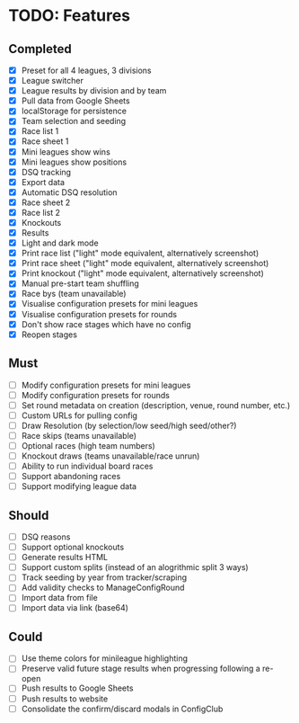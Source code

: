 # TODO: Features

## Completed

- [x] Preset for all 4 leagues, 3 divisions
- [x] League switcher
- [x] League results by division and by team
- [x] Pull data from Google Sheets
- [x] localStorage for persistence
- [x] Team selection and seeding
- [x] Race list 1
- [x] Race sheet 1
- [x] Mini leagues show wins
- [x] Mini leagues show positions
- [x] DSQ tracking
- [x] Export data
- [x] Automatic DSQ resolution
- [x] Race sheet 2
- [x] Race list 2
- [x] Knockouts
- [x] Results
- [x] Light and dark mode
- [x] Print race list ("light" mode equivalent, alternatively screenshot)
- [x] Print race sheet ("light" mode equivalent, alternatively screenshot)
- [x] Print knockout ("light" mode equivalent, alternatively screenshot)
- [x] Manual pre-start team shuffling
- [x] Race bys (team unavailable)
- [x] Visualise configuration presets for mini leagues
- [x] Visualise configuration presets for rounds
- [x] Don't show race stages which have no config
- [x] Reopen stages

## Must

- [ ] Modify configuration presets for mini leagues
- [ ] Modify configuration presets for rounds
- [ ] Set round metadata on creation (description, venue, round number, etc.)
- [ ] Custom URLs for pulling config
- [ ] Draw Resolution (by selection/low seed/high seed/other?)
- [ ] Race skips (teams unavailable)
- [ ] Optional races (high team numbers)
- [ ] Knockout draws (teams unavailable/race unrun)
- [ ] Ability to run individual board races
- [ ] Support abandoning races
- [ ] Support modifying league data

## Should

- [ ] DSQ reasons
- [ ] Support optional knockouts
- [ ] Generate results HTML
- [ ] Support custom splits (instead of an alogrithmic split 3 ways)
- [ ] Track seeding by year from tracker/scraping
- [ ] Add validity checks to ManageConfigRound
- [ ] Import data from file
- [ ] Import data via link (base64)

## Could

- [ ] Use theme colors for minileague highlighting
- [ ] Preserve valid future stage results when progressing following a re-open
- [ ] Push results to Google Sheets
- [ ] Push results to website
- [ ] Consolidate the confirm/discard modals in ConfigClub
